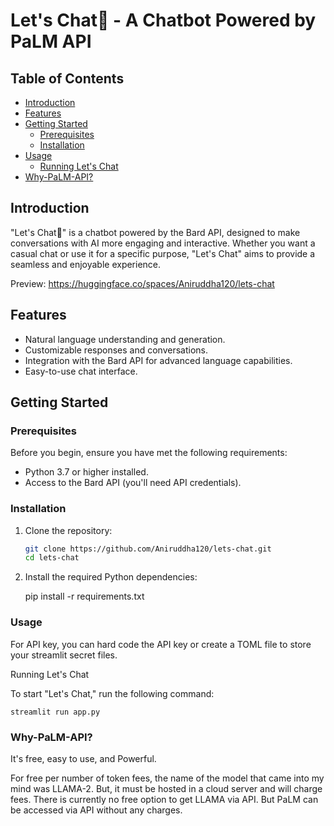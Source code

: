 # Let's Chat💬 - A Chatbot Powered by PaLM API

## Table of Contents
- [Introduction](#introduction)
- [Features](#features)
- [Getting Started](#getting-started)
  - [Prerequisites](#prerequisites)
  - [Installation](#installation)
- [Usage](#usage)
  - [Running Let's Chat](#running-lets-chat)
- [Why-PaLM-API?](#Why-PaLM-API?)

## Introduction

"Let's Chat💬" is a chatbot powered by the Bard API, designed to make conversations with AI more engaging and interactive. Whether you want a casual chat or use it for a specific purpose, "Let's Chat" aims to provide a seamless and enjoyable experience.

Preview: https://huggingface.co/spaces/Aniruddha120/lets-chat 

## Features

- Natural language understanding and generation.
- Customizable responses and conversations.
- Integration with the Bard API for advanced language capabilities.
- Easy-to-use chat interface.

## Getting Started

### Prerequisites

Before you begin, ensure you have met the following requirements:

- Python 3.7 or higher installed.
- Access to the Bard API (you'll need API credentials).

### Installation

1. Clone the repository:

   ```sh
   git clone https://github.com/Aniruddha120/lets-chat.git
   cd lets-chat

2. Install the required Python dependencies:

    pip install -r requirements.txt
   
### Usage

For API key, you can hard code the API key or create a TOML file to store your streamlit secret files. 

Running Let's Chat

To start "Let's Chat," run the following command:

    streamlit run app.py

### Why-PaLM-API?

It's free, easy to use, and Powerful.

For free per number of token fees, the name of the model that came into my mind was LLAMA-2. But, it must be hosted in a cloud server and will charge fees. There is currently no free option to get LLAMA via API. But PaLM can be accessed via API without any charges. 
   
